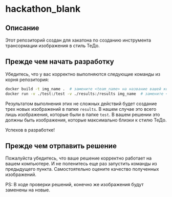 # hackathon_blank

## Описание

Этот репозиторий создан для хакатона по созданию инструмента трансормации изображения в стиль ТеДо.

## Прежде чем начать разработку

Убедитесь, что у вас корректно выполняются следующие команды из корня репозитория:

```bash
docker build -t img_name .  # замените <team_name> на название вашей команды написанное латиницей и без пробелов
docker run -v ./test:/test -v ./results:/results img_name  # замените <team_name> на название вашей команды написанное латиницей и без пробелов
```

Результатом выполнения этих не сложных действий будет создание трех новых изображений в папке `results`.
В нашем случае это всего лишь изображения, которые были в папке `test`.
В вашем решении это должны быть изображения, которые максимально близки к стилю ТеДо.

Успехов в разработке!

## Прежде чем отрпавить решение

Пожалуйста убедитесь, что ваше решение корректно работает на вашем компьютере.
И не поленитесь еще раз запустить команды из предыдущего пункта.
Самостоятельно оцените качество полученных изображений.

PS: В ходе проверки решений, конечно же изображения будут заменены на новые.
